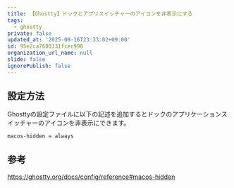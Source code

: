 ```yaml
---
title: 【Ghostty】ドックとアプリスイッチャーのアイコンを非表示にする
tags:
  - ghostty
private: false
updated_at: '2025-09-16T23:33:02+09:00'
id: 95e2ca7600131fcec998
organization_url_name: null
slide: false
ignorePublish: false
---
```

## 設定方法

Ghosttyの設定ファイルに以下の記述を追加するとドックのアプリケーションスイッチャーのアイコンを非表示にできます。

```
macos-hidden = always
```

## 参考

https://ghostty.org/docs/config/reference#macos-hidden
